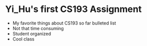 # Yi_Hu's first CS193 Assignment
- My favorite things about CS193 so far bulleted list
- Not that time consuming
- Student organized
- Cool class
